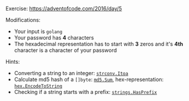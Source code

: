 Exercise: https://adventofcode.com/2016/day/5

Modifications:
* Your input is `golang`
* Your password has **4** characters
* The hexadecimal representation has to start with **3** zeros and it's **4th** character is a character of your password

Hints:
* Converting a string to an integer: [`strconv.Itoa`](https://golang.org/pkg/strconv/#Itoa)
* Calculate md5 hash of a `[]byte`: [`md5.Sum`](https://golang.org/pkg/crypto/md5/#Sum), hex-representation: [`hex.EncodeToString`](https://golang.org/pkg/encoding/hex/#EncodeToString)
* Checking if a string starts with a prefix: [`strings.HasPrefix`](https://golang.org/pkg/strings/#HasPrefix)
